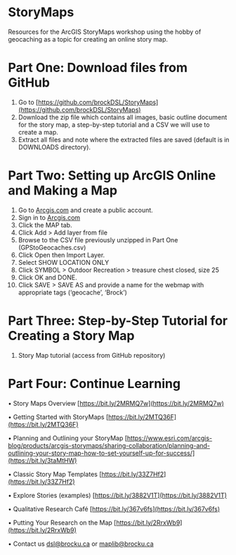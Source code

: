 # StoryMaps
Resources for the ArcGIS StoryMaps workshop using the hobby of geocaching as a topic for creating an online story map.

# Part One: Download files from GitHub
1.	Go to [https://github.com/brockDSL/StoryMaps](https://github.com/brockDSL/StoryMaps) 
2.	Download the zip file which contains all images, basic outline document for the story map, a step-by-step tutorial and a CSV we will use to create a map.
3.	Extract all files and note where the extracted files are saved (default is in DOWNLOADS directory).

# Part Two: Setting up ArcGIS Online and Making a Map
1.	Go to [Arcgis.com](Arcgis.com) and create a public account.
2.	Sign in to [Arcgis.com](Arcgis.com)
3.	Click the MAP tab.
4.	Click Add > Add layer from file
5.	Browse to the CSV file previously unzipped in Part One (GPStoGeocaches.csv)
6.	Click Open then Import Layer.
7.	Select SHOW LOCATION ONLY
8.	Click SYMBOL > Outdoor Recreation > treasure chest closed, size 25
9.	Click OK and DONE.
10.	Click SAVE > SAVE AS and provide a name for the webmap with appropriate tags (‘geocache’, ‘Brock’)

# Part Three: Step-by-Step Tutorial for Creating a Story Map
1.	Story Map tutorial (access from GitHub repository)

# Part Four: Continue Learning

•	Story Maps Overview [https://bit.ly/2MRMQ7w](https://bit.ly/2MRMQ7w) 

•	Getting Started with StoryMaps [https://bit.ly/2MTQ36F](https://bit.ly/2MTQ36F) 

•	Planning and Outlining your StoryMap [https://www.esri.com/arcgis-blog/products/arcgis-storymaps/sharing-collaboration/planning-and-outlining-your-story-map-how-to-set-yourself-up-for-success/](https://bit.ly/3taMtHW)

•	Classic Story Map Templates [https://bit.ly/33Z7Hf2](https://bit.ly/33Z7Hf2)

•	Explore Stories (examples) [https://bit.ly/3882V1T](https://bit.ly/3882V1T)

•	Qualitative Research Café [https://bit.ly/367v6fs](https://bit.ly/367v6fs) 

•	Putting Your Research on the Map [https://bit.ly/2RrxWb9](https://bit.ly/2RrxWb9)

•	Contact us [dsl@brocku.ca](dsl@brocku.ca) or [maplib@brocku.ca](maplib@brocku.ca)  
